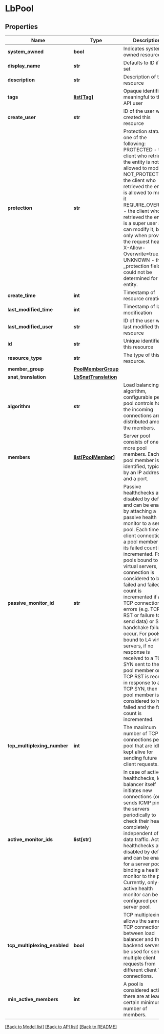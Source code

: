 # LbPool

## Properties
Name | Type | Description | Notes
------------ | ------------- | ------------- | -------------
**system_owned** | **bool** | Indicates system owned resource | [optional] 
**display_name** | **str** | Defaults to ID if not set | [optional] 
**description** | **str** | Description of this resource | [optional] 
**tags** | [**list[Tag]**](Tag.md) | Opaque identifiers meaningful to the API user | [optional] 
**create_user** | **str** | ID of the user who created this resource | [optional] 
**protection** | **str** | Protection status is one of the following: PROTECTED - the client who retrieved the entity is not allowed             to modify it. NOT_PROTECTED - the client who retrieved the entity is allowed                 to modify it REQUIRE_OVERRIDE - the client who retrieved the entity is a super                    user and can modify it, but only when providing                    the request header X-Allow-Overwrite&#x3D;true. UNKNOWN - the _protection field could not be determined for this           entity.  | [optional] 
**create_time** | **int** | Timestamp of resource creation | [optional] 
**last_modified_time** | **int** | Timestamp of last modification | [optional] 
**last_modified_user** | **str** | ID of the user who last modified this resource | [optional] 
**id** | **str** | Unique identifier of this resource | [optional] 
**resource_type** | **str** | The type of this resource. | [optional] 
**member_group** | [**PoolMemberGroup**](PoolMemberGroup.md) |  | [optional] 
**snat_translation** | [**LbSnatTranslation**](LbSnatTranslation.md) |  | [optional] 
**algorithm** | **str** | Load balancing algorithm, configurable per pool controls how the incoming connections are distributed among the members.  | [optional] [default to 'ROUND_ROBIN']
**members** | [**list[PoolMember]**](PoolMember.md) | Server pool consists of one or more pool members. Each pool member is identified, typically, by an IP address and a port.  | [optional] 
**passive_monitor_id** | **str** | Passive healthchecks are disabled by default and can be enabled by attaching a passive health monitor to a server pool. Each time a client connection to a pool member fails, its failed count is incremented. For pools bound to L7 virtual servers, a connection is considered to be failed and failed count is incremented if any TCP connection errors (e.g. TCP RST or failure to send data) or SSL handshake failures occur. For pools bound to L4 virtual servers, if no response is received to a TCP SYN sent to the pool member or if a TCP RST is received in response to a TCP SYN, then the pool member is considered to have failed and the failed count is incremented.  | [optional] 
**tcp_multiplexing_number** | **int** | The maximum number of TCP connections per pool that are idly kept alive for sending future client requests.  | [optional] [default to 6]
**active_monitor_ids** | **list[str]** | In case of active healthchecks, load balancer itself initiates new connections (or sends ICMP ping) to the servers periodically to check their health, completely independent of any data traffic. Active healthchecks are disabled by default and can be enabled for a server pool by binding a health monitor to the pool. Currently, only one active health monitor can be configured per server pool.  | [optional] 
**tcp_multiplexing_enabled** | **bool** | TCP multiplexing allows the same TCP connection between load balancer and the backend server to be used for sending multiple client requests from different client TCP connections.  | [optional] [default to False]
**min_active_members** | **int** | A pool is considered active if there are at least certain minimum number of members.  | [optional] [default to 1]

[[Back to Model list]](../README.md#documentation-for-models) [[Back to API list]](../README.md#documentation-for-api-endpoints) [[Back to README]](../README.md)

